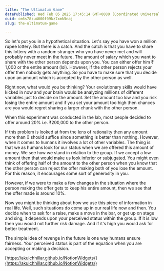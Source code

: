 ```yaml
---
title: "The Ultimatum Game"
datePublished: Wed Feb 05 2025 17:45:14 GMT+0000 (Coordinated Universal Time)
cuid: cm6s78zu4000f09kz7xmk5naj
slug: the-ultimatum-game

---
```



So let's put you in a hypothetical situation. Let's say you have won a million rupee lottery. But there is a catch. And the catch is that you have to share this lottery with a random stranger who you have never met and will probably never meet in the future. The amount of salary which you want to share with the other person depends upon you. You can either offer him ₹ 1,000 or the entire amount (lol). However, if the other person rejects your offer then nobody gets anything. So you have to make sure that you decide upon an amount which is accepted by the other person as well.

Right now, what would you be thinking? Your evolutionary skills would have kicked in now and your brain would be analyzing millions of different variables just to decide on the amount. Set the amount too low and you risk losing the entire amount and if you set your amount too high then chances are you would regret sharing a larger chunk with the other person.

When this experiment was conducted in the lab, most people decided to offer around 20% i.e. ₹200,000 to the other person.

If this problem is looked at from the lens of rationality then any amount more than 0 should suffice since something is better than nothing. However, when it comes to humans it involves a lot of other variables. The thing is that we as humans look for our status when we are offered this amount of money. We see how we stand in relation to the group. If we accept a low amount then that would make us look inferior or subjugated. You might even think of offering half of the amount to the other person when you know that the other person can reject the offer making both of you lose the amount. For this reason, it encourages some sort of generosity in you.

However, if we were to make a few changes in the situation where the person making the offer gets to keep his entire amount, then we see that the offer made is around 10%.

Now you might be thinking about how we use this piece of information in real life. Well, such situations do come up in our real life now and then. You decide when to ask for a raise, make a move in the bar, or get up on stage and sing, it depends upon your perceived status within the group. If it is low then you would not further risk damage. And if it's high you would ask for better treatment.

The simple idea of revenge in the future is one way humans ensure fairness. Your perceived status is part of the equation when you are accepting or making a decision.

[https://akulchhillar.github.io/NotionWidgets/](https://akulchhillar.github.io/NotionWidgets/)
